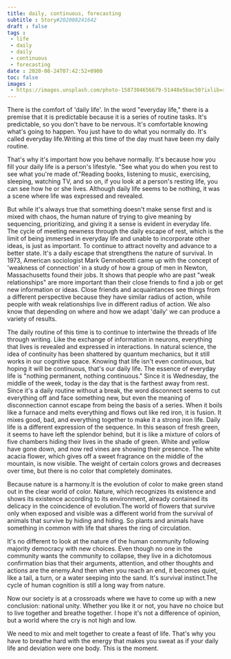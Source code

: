 ```yaml
---
title: daily, continuous, forecasting
subtitle : Story#202008241642
draft : false
tags :
 - life
 - daily
 - daily
 - continuous
 - forecasting
date : 2020-08-24T07:42:52+0900
toc: false
images : 
 - https://images.unsplash.com/photo-1587304656679-51448e5bac50?ixlib=rb-1.2.1&q=80&fm=jpg&crop=entropy&cs=tinysrgb&w=1080&fit=max&ixid=eyJhcHBfaWQiOjE1NTU0OX0
---
```


There is the comfort of 'daily life'. In the word "everyday life," there is a premise that it is predictable because it is a series of routine tasks. It's predictable, so you don't have to be nervous. It's comfortable knowing what's going to happen. You just have to do what you normally do. It's called everyday life.Writing at this time of the day must have been my daily routine.  

That's why it's important how you behave normally. It's because how you fill your daily life is a person's lifestyle. "See what you do when you rest to see what you're made of."Reading books, listening to music, exercising, sleeping, watching TV, and so on, if you look at a person's resting life, you can see how he or she lives. Although daily life seems to be nothing, it was a scene where life was expressed and revealed.  

But while it's always true that something doesn't make sense first and is mixed with chaos, the human nature of trying to give meaning by sequencing, prioritizing, and giving it a sense is evident in everyday life. The cycle of meeting newness through the daily escape of rest, which is the limit of being immersed in everyday life and unable to incorporate other ideas, is just as important. To continue to attract novelty and advance to a better state. It's a daily escape that strengthens the nature of survival. In 1973, American sociologist Mark Gennobeotti came up with the concept of 'weakness of connection' in a study of how a group of men in Newton, Massachusetts found their jobs. It shows that people who are past "weak relationships" are more important than their close friends to find a job or get new information or ideas. Close friends and acquaintances see things from a different perspective because they have similar radius of action, while people with weak relationships live in different radius of action. We also know that depending on where and how we adapt 'daily' we can produce a variety of results.  

The daily routine of this time is to continue to intertwine the threads of life through writing. Like the exchange of information in neurons, everything that lives is revealed and expressed in interactions. In natural science, the idea of continuity has been shattered by quantum mechanics, but it still works in our cognitive space. Knowing that life isn't even continuous, but hoping it will be continuous, that's our daily life. The essence of everyday life is "nothing permanent, nothing continuous." Since it is Wednesday, the middle of the week, today is the day that is the farthest away from rest. Since it's a daily routine without a break, the word disconnect seems to cut everything off and face something new, but even the meaning of disconnection cannot escape from being the basis of a series. When it boils like a furnace and melts everything and flows out like red iron, it is fusion. It mixes good, bad, and everything together to make it a strong iron life. Daily life is a different expression of the sequence. In this season of fresh green, it seems to have left the splendor behind, but it is like a mixture of colors of five chambers hiding their lives in the shade of green. White and yellow have gone down, and now red vines are showing their presence. The white acacia flower, which gives off a sweet fragrance on the middle of the mountain, is now visible. The weight of certain colors grows and decreases over time, but there is no color that completely dominates.  

Because nature is a harmony.It is the evolution of color to make green stand out in the clear world of color. Nature, which recognizes its existence and shows its existence according to its environment, already contained its delicacy in the coincidence of evolution.The world of flowers that survive only when exposed and visible was a different world from the survival of animals that survive by hiding and hiding. So plants and animals have something in common with life that shares the ring of circulation.  

It's no different to look at the nature of the human community following majority democracy with new choices. Even though no one in the community wants the community to collapse, they live in a dichotomous confirmation bias that their arguments, attention, and other thoughts and actions are the enemy.And then when you reach an end, it becomes quiet, like a tail, a turn, or a water seeping into the sand. It's survival instinct.The cycle of human cognition is still a long way from nature.  

Now our society is at a crossroads where we have to come up with a new conclusion: national unity. Whether you like it or not, you have no choice but to live together and breathe together. I hope it's not a difference of opinion, but a world where the cry is not high and low.  

We need to mix and melt together to create a feast of life. That's why you have to breathe hard with the energy that makes you sweat as if your daily life and deviation were one body. This is the moment.  

